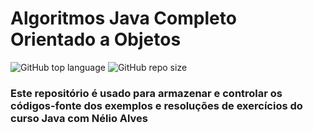 # Algoritmos Java Completo Orientado a Objetos

![GitHub top language](https://img.shields.io/github/languages/top/ValmirSGama/AlgoritmosJavaCompletoOrientadoAObjetos)
![GitHub repo size](https://img.shields.io/github/repo-size/ValmirSGama/AlgoritmosJavaCompletoOrientadoAObjetos)

### Este repositório é usado para armazenar e controlar os códigos-fonte dos exemplos e resoluções de exercícios do curso Java com Nélio Alves
